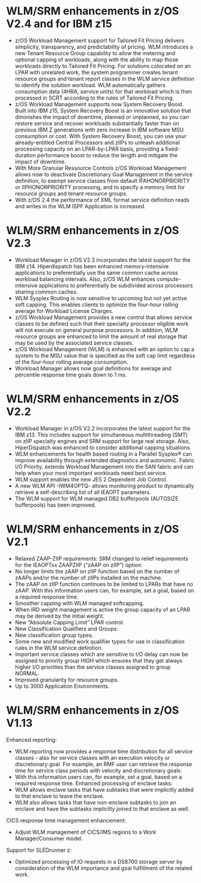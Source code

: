 WLM/SRM enhancements in z/OS V2.4 and for IBM z15
=================================================
* z/OS Workload Management support for Tailored Fit Pricing delivers simplicity, transparency, and predictability of pricing. WLM introduces a new Tenant Resource Group capability to allow the metering and optional capping of workloads, along with the ability to map those workloads directly to Tailored Fit Pricing. For solutions colocated on an LPAR with unrelated work, the system programmer creates tenant resource groups and tenant report classes in the WLM service definition to identify the solution workload. WLM automatically gathers consumption data (4HRA, service units) for that workload which is then processed in SCRT according to the rules of Tailored Fit Pricing.
* z/OS Workload Management supports now System Recovery Boost. Built into IBM z15, System Recovery Boost is an innovative solution that diminishes the impact of downtime, planned or unplanned, so you can restore service and recover workloads substantially faster than on previous IBM Z generations with zero increase in IBM software MSU consumption or cost. With System Recovery Boost, you can use your already-entitled Central Processors and zIIPs to unleash additional processing capacity on an LPAR-by-LPAR basis, providing a fixed-duration performance boost to reduce the length and mitigate the impact of downtime.
* With More Granular Ressource Controls z/OS Workload Management allows now to deactivate Discretionary Goal Management in the service definition, to exempt service classes from default IFAHONORPRIORITY or IIPHONORPRIORITY processing, and to specify a memory limit for resource groups and tenant resource groups.
* With z/OS 2.4 the performance of XML format service definition reads and writes in the WLM ISPF Application is increased.

WLM/SRM enhancements in z/OS V2.3
=================================
* Workload Manager in z/OS V2.3 incorporates the latest support for the IBM z14. Hiperdispatch has been enhanced memory-intensive applications to preferentially use the same common cache across workload balancing intervals. Also, z/OS WLM enhances compute- intensive applications to preferentially be subdivided across processors sharing common caches.
* WLM Sysplex Routing is now sensitive to upcoming but not yet active soft capping. This enables clients to optimize the four-hour rolling average for Workload License Charges.
* z/OS Workload Management provides a new control that allows service classes to be defined such that their specialty processor eligible work will not execute on general purpose processors. In addition, WLM resource groups are enhanced to limit the amount of real storage that may be used by the associated service classes.
* z/OS Workload Management (WLM) is enhanced with an option to cap a system to the MSU value that is specified as the soft cap limit regardless of the four-hour rolling average consumption.
* Workload Manager allows now goal definitions for average and percentile response time goals down to 1 ms.

WLM/SRM enhancements in z/OS V2.2
=================================
* Workload Manager in z/OS V2.2 incorporates the latest support for the IBM z13. This includes support for simultaneous multithreading (SMT) on zIIP specialty engines and SRM support for large real storage. Also, HiperDispatch was enhanced to consider additional capping situations.
* WLM enhancements for health based routing in a Parallel Sysplex® can improve availability through extended diagnostics and autonomic.
Fabric I/O Priority, extends Workload Management into the SAN fabric and can help when your most important workloads need best service.
* WLM support enables the new JES 2 Dependent Job Control.
* A new WLM API -IWM4OPTQ- allows monitoring product to dynamically retrieve a self-describing list of all IEAOPT parameters.
* The WLM support for WLM managed DB2 bufferpools (AUTOSIZE bufferpools) has been improved.

WLM/SRM enhancements in z/OS V2.1
=================================
* Relaxed ZAAP-ZIIP requirements: SRM changed to relief requirements for the IEAOPTxx ZAAPZIIP (“zAAP on zIIP”) option:
* No longer limits the zAAP on zIIP function based on the number of zAAPs and/or the number of zIIPs installed on the machine.
* The zAAP on zIIP function continues to be limited to LPARs that have no zAAP. With this information users can, for example, set a goal, based on a required response time.
* Smoother capping with WLM managed softcapping.
* When IRD weight management is active the group capacity of an LPAR may be derived by the initial weight.
* New “Absolute Capping Limit” LPAR control.
* New Classification Qualifiers and Groups:
* New classification group types.
* Some new and modified work qualifier types for use in classification rules in the WLM service definition.
* Important service classes which are sensitive to I/O delay can now be assigned to priority group HIGH which ensures that they get always higher I/O priorities than the service classes assigned to group NORMAL.
* Improved granularity for resource groups.
* Up to 3000 Application Environments.

WLM/SRM enhancements in z/OS V1.13
==================================
Enhanced reporting:
* WLM reporting now provides a response time distribution for all service classes - also for service classes with an execution velocity or discretionary goal. For example, an RMF user can retrieve the response time for service class periods with velocity and discretionary goals.
* With this information users can, for example, set a goal, based on a required response time.
Enhanced processing of enclave tasks:
* WLM allows enclave tasks that have subtasks that were implicitly added to that enclave to leave the enclave.
* WLM also allows tasks that have non-enclave subtasks to join an enclave and have the subtasks implicitly joined to that enclave as well.

CICS response time management enhancement:
* Adjust WLM management of CICS/IMS regions to a Work Manager/Consumer model.

Support for SLEDrunner z:
* Optimized processing of IO requests in a DS8700 storage server by consideration of the WLM importance and goal fulfillment of the related work.
